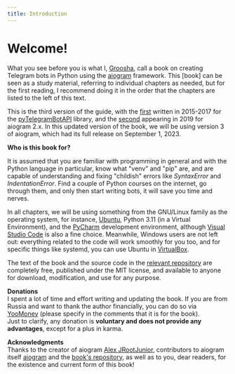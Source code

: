 ```yaml
---
title: Introduction
---
```


# **Welcome!**

What you see before you is what I, [Groosha](https://mastergroosha.github.io/), call a book on creating Telegram bots in Python
using the [aiogram](https://github.com/aiogram/aiogram) framework. This \[book\] can be seen as a study material, 
referring to individual chapters as needed, but for the first reading, I recommend doing it in the order that the chapters
are listed to the left of this text.

This is the third version of the guide, with the [first](https://mastergroosha.github.io/telegram-tutorial/) written in 2015-2017 
for the [pyTelegramBotAPI](https://github.com/eternnoir/pyTelegramBotAPI) library, and 
the [second](https://mastergroosha.github.io/aiogram-2-guide/) appearing in 2019 for aiogram 2.x. 
In this updated version of the book, we will be using version 3 of aiogram, which had its full release on September 1, 2023.

**Who is this book for?**

It is assumed that you are familiar with programming in general and with the Python language in particular, 
know what "venv" and "pip" are, and are capable of understanding and fixing "childish" errors like _SyntaxError_ and _IndentationError_. 
Find a couple of Python courses on the internet, go through them, and only then start writing bots, it will save you time and nerves.

In all chapters, we will be using something from the GNU/Linux family as the operating system, for instance, [Ubuntu](https://ubuntu.com/), 
Python 3.11 (in a Virtual Environment), and the [PyCharm](https://www.jetbrains.com/pycharm/download/) development environment, 
although [Visual Studio Code](https://code.visualstudio.com/) is also a fine choice. Meanwhile, Windows users are not left out: 
everything related to the code will work smoothly for you too, and for specific things like systemd, you can use Ubuntu in [VirtualBox](https://www.virtualbox.org).

The text of the book and the source code in the [relevant repository](https://github.com/MasterGroosha/aiogram-3-guide) 
are completely free, published under the MIT license, and available to anyone for download, modification, and use for any purpose.

**Donations**  
I spent a lot of time and effort writing and updating the book. If you are from Russia and want to thank the author financially, 
you can do so via [YooMoney](https://yoomoney.ru/to/41001515922197) (please specify in the comments that it is for the book).  
Just to clarify, any donation is **voluntary and does not provide any advantages**, except for a plus in karma.

**Acknowledgments**  
Thanks to the creator of aiogram [Alex JRootJunior](https://github.com/JrooTJunior), contributors to aiogram itself [aiogram](https://github.com/aiogram/aiogram) 
and the [book's repository](https://github.com/MasterGroosha/aiogram-3-guide), as well as to you, dear readers, for the existence and current form of this book!
